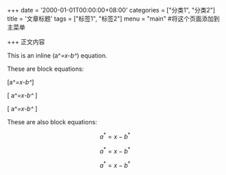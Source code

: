 +++
date = '2000-01-01T00:00:00+08:00'
categories = ["分类1", "分类2"]
title = '文章标题'
tags = ["标签1", "标签2"]
menu = "main" #将这个页面添加到主菜单

+++
正文内容

This is an inline \(a^*=x-b^*\) equation.

These are block equations:

\[a^*=x-b^*\]

\[ a^*=x-b^* \]

\[
a^*=x-b^*
\]

These are also block equations:

$$a^*=x-b^*$$

$$ a^*=x-b^* $$

$$
a^*=x-b^*
$$
